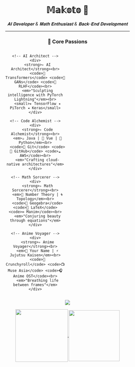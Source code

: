 <div style="width: 80%; margin: 0 auto; text-align: center;">
  <h1>𝕄𝕒𝕜𝕠𝕥𝕠 🦊</h1>
  <em>𝐀𝐈 𝐃𝐞𝐯𝐞𝐥𝐨𝐩𝐞𝐫 & 𝐌𝐚𝐭𝐡 𝐄𝐧𝐭𝐡𝐮𝐬𝐢𝐚𝐬𝐭 & 𝐁𝐚𝐜𝐤-𝐄𝐧𝐝 𝐃𝐞𝐯𝐞𝐥𝐨𝐩𝐦𝐞𝐧𝐭</em>

  <hr />

  <h3>🎯 <strong>Core Passions</strong></h3>
  <div style="
    display: grid;
    grid-template-columns: repeat(2, 1fr);
    gap: 1rem;
    place-items: center;
    margin-top: 1rem;
  ">

    <!-- AI Architect -->
    <div>
      <strong>▹ AI Architect</strong><br>
      <code>🤖 Transformers</code> <code>🧠 GANs</code> <code>🦾 RLHF</code><br>
      <em>"Sculpting intelligence with PyTorch Lightning"</em><br>
      <small>▸ 𝚃𝚎𝚗𝚜𝚘𝚛𝙵𝚕𝚘𝚠 ◂ 𝙿𝚒𝚃𝚘𝚛𝚌𝚑 ◂ 𝙺𝚎𝚛𝚊𝚜</small>
    </div>

    <!-- Code Alchemist -->
    <div>
      <strong>▹ Code Alchemist</strong><br>
      <em>☕ Java | 🖖 Vue | 🐍 Python</em><br>
      <code>🌿 Git</code> <code>🐙 GitHub</code> <code>☁️ AWS</code><br>
      <em>"Crafting cloud-native architectures"</em>
    </div>

    <!-- Math Sorcerer -->
    <div>
      <strong>▹ Math Sorcerer</strong><br>
      <em>📜 Number Theory | 🌀 Topology</em><br>
      <code>📐 Geogebra</code> <code>🧮 LaTeX</code> <code>∞ Manim</code><br>
      <em>"Conjuring beauty through equations"</em>
    </div>

    <!-- Anime Voyager -->
    <div>
      <strong>▹ Anime Voyager</strong><br>
      <em>🌸 Your Name | ⚡ Jujutsu Kaisen</em><br>
      <code>🎌 Crunchyroll</code> <code>📺 Muse Asia</code> <code>🎧 Anime OST</code><br>
      <em>"Breathing life between frames"</em>
    </div>

  </div>
</div>



<p align="center">
  <img src="https://capsule-render.vercel.app/api?type=waving&color=gradient&height=200&&section=header&text=Hi,friend!+ヾ(Ő∀Ő๑)ﾉ&fontSize=60&fontAlign=50&fontAlignY=36&desc=&descAlign=50&descSize=30&descAlignY=60&animation=twinkling" />
</p>

<p align="center">
  <a href="https://github.com/zxuexingzhijie">
    <img height=170 align="center" src="https://github-readme-stats.vercel.app/api?username=zxuexingzhijie&show_icons=true&theme=blue" />
  </a>
    <!-- <a href="https://github.com/zxuexingzhijie">
<img height=150 align="center" src="https://github-readme-streak-stats.herokuapp.com?user=zxuexingzhijie&theme=blue&hide_border=%E7%9C%9F&border_radius=6&locale=zh_Hans&date_format=%5BY%20%5DM%20j&mode=weekly" />
  </a>
  <a href="https://github.com/zxuexingzhijie">
<img height=120 align="center" src="https://github-readme-streak-stats.herokuapp.com?user=zxuexingzhijie&theme=blue&hide_border=true&border_radius=5"/>
  </a> -->
  <a href="https://github.com/zxuexingzhijie">
    <img height=165 align="center" src="https://github-readme-stats.vercel.app/api/top-langs?username=zxuexingzhijie&layout=compact&langs_count=8&card_width=130&theme=blue" />
  </a>
</p>




